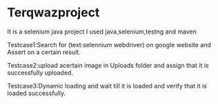 # Terqwazproject
It is a selenium java project
I used java,selenium,testng and maven

Testcase1:Search for (text:selennium webdriver) on google website and Assert on a certain result.

Testcase2:upload acertain image in Uploads folder and assign that it is successfully uploaded.

Testcase3:Dynamic loading and wait till it is loaded and verify that it is loaded successfully.
